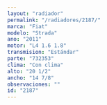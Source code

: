 ```yaml
---
layout: "radiador"
permalink: "/radiadores/2187/"
marca: "Fiat"
modelo: "Strada"
ano: "2011"
motor: "L4 1.6 1.8"
transmision: "Estándar"
parte: "732353"
clima: "Con clima"
alto: "20 1/2"
ancho: "14 7/8"
observaciones: ""
id: "2187"
---
```



